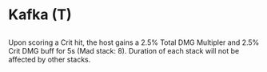 # Kafka (T)

## 

Upon scoring a Crit hit, the host gains a 2.5% Total DMG Multipler and 2.5% Crit DMG buff for 5s (Mad stack: 8). Duration of each stack will not be affected by other stacks.